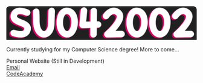 ![SU042002](header.gif "SU042002")

Currently studying for my Computer Science degree! More to come...

Personal Website (Still in Development)  
[Email](mailto:su042002@aol.com "Email")  
[CodeAcademy](https://www.codecademy.com/profiles/SU042002 "CodeAcademy")

